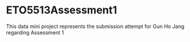 # ETO5513Assessment1

This data mini project represents the submission attempt for Gun Ho Jang regarding Assessment 1